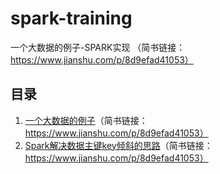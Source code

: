# spark-training
一个大数据的例子-SPARK实现 （简书链接：https://www.jianshu.com/p/8d9efad41053）
## 目录
1. [一个大数据的例子](src/main/scala/com/spark/studentscore/README.md)（简书链接：https://www.jianshu.com/p/8d9efad41053）
2. [Spark解决数据主键key倾斜的思路](src/main/scala/com/spark/studentscore/README.md)（简书链接：https://www.jianshu.com/p/8d9efad41053）
